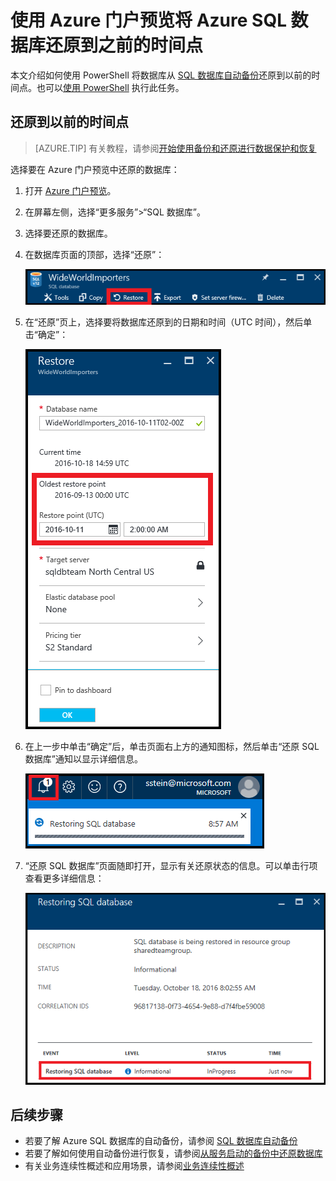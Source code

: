 <properties
    pageTitle="Azure 门户预览：将 Azure SQL 数据库还原到以前的时间点 | Azure"
    description="使用 Azure 门户预览将 Azure SQL 数据库还原到以前的时间点"
    documentationcenter=""
    author="stevestein"
    manager="jhubbard"
    editor="" />
<tags
    ms.service="sql-database"
    ms.custom="business continuity"
    ms.devlang="NA"
    ms.topic="article"
    ms.tgt_pltfrm="powershell"
    ms.workload="NA"
    ms.date="12/08/2016"
    wacn.date="03/24/2017"
    ms.author="carlrab" />  


# 使用 Azure 门户预览将 Azure SQL 数据库还原到之前的时间点

本文介绍如何使用 PowerShell 将数据库从 [SQL 数据库自动备份](/documentation/articles/sql-database-automated-backups/)还原到以前的时间点。也可以[使用 PowerShell](/documentation/articles/sql-database-point-in-time-restore-powershell/) 执行此任务。

## 还原到以前的时间点 

> [AZURE.TIP]
有关教程，请参阅[开始使用备份和还原进行数据保护和恢复](/documentation/articles/sql-database-get-started-backup-recovery-portal/)
>

选择要在 Azure 门户预览中还原的数据库：

1. 打开 [Azure 门户预览](https://portal.azure.cn)。
2. 在屏幕左侧，选择“更多服务”>“SQL 数据库”。
3. 选择要还原的数据库。
4. 在数据库页面的顶部，选择“还原”：
   
   ![还原 Azure SQL 数据库](./media/sql-database-point-in-time-restore-portal/restore.png)  
5. 在“还原”页上，选择要将数据库还原到的日期和时间（UTC 时间），然后单击“确定”：
   
   ![还原 Azure SQL 数据库](./media/sql-database-point-in-time-restore-portal/restore-details.png)  
6. 在上一步中单击“确定”后，单击页面右上方的通知图标，然后单击“还原 SQL 数据库”通知以显示详细信息。
   
    ![还原 Azure SQL 数据库](./media/sql-database-point-in-time-restore-portal/notification-icon.png)  

7. “还原 SQL 数据库”页面随即打开，显示有关还原状态的信息。可以单击行项查看更多详细信息：
   
    ![还原 Azure SQL 数据库](./media/sql-database-point-in-time-restore-portal/inprogress.png)  


## 后续步骤
- 若要了解 Azure SQL 数据库的自动备份，请参阅 [SQL 数据库自动备份](/documentation/articles/sql-database-automated-backups/)
- 若要了解如何使用自动备份进行恢复，请参阅[从服务启动的备份中还原数据库](/documentation/articles/sql-database-recovery-using-backups/)
- 有关业务连续性概述和应用场景，请参阅[业务连续性概述](/documentation/articles/sql-database-business-continuity/)

<!---HONumber=Mooncake_0320_2017-->
<!--Update_Description: overview content refine; clean link references-->